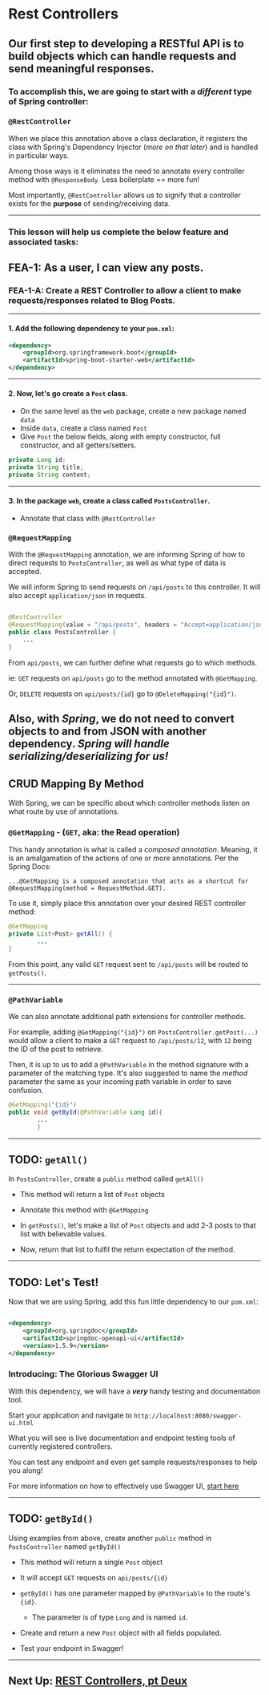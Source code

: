# Rest Controllers

## Our first step to developing a RESTful API is to build objects which can handle requests and send meaningful responses.

### To accomplish this, we are going to start with a *different* type of Spring controller: 

### `@RestController`

When we place this annotation above a class declaration, it registers the class with Spring's Dependency Injector (*more on that later*) and is
handled in particular ways.

Among those ways is it eliminates the need to annotate every controller method with `@ResponseBody`. Less boilerplate ==
more fun!

Most importantly, `@RestController` allows us to signify that a controller exists for the **purpose** of sending/receiving data. 

---

### This lesson will help us complete the below feature and associated tasks:

## FEA-1: As a user, I can view any posts.
### FEA-1-A: Create a REST Controller to allow a client to make requests/responses related to Blog Posts.

---
#### 1. Add the following dependency to your `pom.xml`:

```XML
<dependency>
    <groupId>org.springframework.boot</groupId>
    <artifactId>spring-boot-starter-web</artifactId>
</dependency>
```
---
#### 2. Now, let's go create a `Post` class.
  - On the same level as the `web` package, create a new package named `data`
  - Inside `data`, create a class named `Post`
  - Give `Post` the below fields, along with empty constructor, full constructor, and all getters/setters.

```JAVA
private Long id;
private String title;
private String content;
```
---
#### 3. In the package `web`, create a class called `PostsController`.
 - Annotate that class with `@RestController`

### `@RequestMapping`

With the `@RequestMapping` annotation, we are informing Spring of how to direct requests to `PostsController`, as well
as what type of data is accepted.

We will inform Spring to send requests on `/api/posts` to this controller. It will also accept `application/json` in
requests.

```JAVA

@RestController
@RequestMapping(value = "/api/posts", headers = "Accept=application/json")
public class PostsController {
    ...
}
```

From `api/posts`, we can further define what requests go to which methods.

ie: `GET` requests on `api/posts` go to the method annotated with `@GetMapping`.

Or, `DELETE` requests on `api/posts/{id}` go to `@DeleteMapping("{id}")`.

Also, with *Spring*, we do not need to convert objects to and from JSON with another dependency. ***Spring will handle
serializing/deserializing for us!***
---

## CRUD Mapping By Method

With Spring, we can be specific about which controller methods listen on what route by use of annotations.

### `@GetMapping` - (`GET`, aka: the Read operation)

This handy annotation is what is called a *composed annotation*. Meaning, it is an amalgamation of the actions of one or
more annotations. Per the Spring Docs:


```
...@GetMapping is a composed annotation that acts as a shortcut for @RequestMapping(method = RequestMethod.GET).
```

To use it, simply place this annotation over your desired REST controller method:

```JAVA
@GetMapping
private List<Post> getAll() {
        ...
}
```

From this point, any valid `GET` request sent to `/api/posts` will be routed to `getPosts()`.

---
### `@PathVariable`
We can also annotate additional path extensions for controller methods.

For example, adding `@GetMapping("{id}")` on
`PostsController.getPost(...)` would allow a client to make a
`GET` request to `/api/posts/12`, with `12` being the ID of the post to retrieve.

Then, it is up to us to add a `@PathVariable` in the method signature with a parameter of the matching type. It's also
suggested to name the *method* parameter the same as your incoming path variable in order to save confusion.

```JAVA
@GetMapping("{id}")
public void getById(@PathVariable Long id){
        ...
        }
```


---

## TODO: `getAll()`
In `PostsController`, create a `public` method called `getAll()`

- This method will return a list of `Post` objects


- Annotate this method with `@GetMapping`


- In `getPosts()`, let's make a list of `Post` objects and add 2-3 posts to that list with believable values.


- Now, return that list to fulfil the return expectation of the method.

---

## TODO: Let's Test!

Now that we are using Spring, add this fun little dependency to our `pom.xml`:

```XML

<dependency>
    <groupId>org.springdoc</groupId>
    <artifactId>springdoc-openapi-ui</artifactId>
    <version>1.5.9</version>
</dependency>
```

### Introducing: **The Glorious Swagger UI**

With this dependency, we will have a ***very*** handy testing and documentation tool.

Start your application and navigate to `http://localhost:8080/swagger-ui.html`

What you will see is live documentation and endpoint testing tools of currently registered controllers.

You can test any endpoint and even get sample requests/responses to help you along!

For more information on how to effectively use Swagger UI, [start here](https://swagger.io/docs/specification/about/)


---

## TODO: `getById()`

Using examples from above, create another `public` method in `PostsController` named `getById()`

- This method will return a single `Post` object
  

- It will accept `GET` requests on `api/posts/{id}`


- `getById()` has one parameter mapped by `@PathVariable` to the route's `{id}`.
    - The parameter is of type `Long` and is named `id`.


- Create and return a new `Post` object with all fields populated. 


- Test your endpoint in Swagger!

---

## Next Up: [REST Controllers, pt Deux](7-rest-controllers-2.md)





